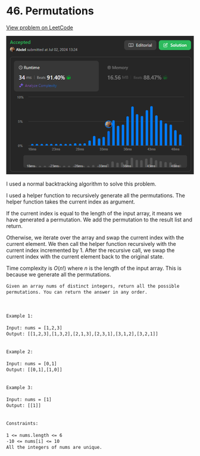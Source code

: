 # 46. Permutations

[View problem on LeetCode](https://leetcode.com/problems/permutations/)

![Submission](image.png)

I used a normal backtracking algorithm to solve this problem.

I used a helper function to recursively generate all the permutations. The helper function takes the current index as argument.

If the current index is equal to the length of the input array, it means we have generated a permutation. We add the permutation to the result list and return.

Otherwise, we iterate over the array and swap the current index with the current element. We then call the helper function recursively with the current index incremented by 1. After the recursive call, we swap the current index with the current element back to the original state.

Time complexity is $O(n!)$ where $n$ is the length of the input array. This is because we generate all the permutations.

```
Given an array nums of distinct integers, return all the possible permutations. You can return the answer in any order.



Example 1:

Input: nums = [1,2,3]
Output: [[1,2,3],[1,3,2],[2,1,3],[2,3,1],[3,1,2],[3,2,1]]


Example 2:

Input: nums = [0,1]
Output: [[0,1],[1,0]]


Example 3:

Input: nums = [1]
Output: [[1]]


Constraints:

1 <= nums.length <= 6
-10 <= nums[i] <= 10
All the integers of nums are unique.
```

